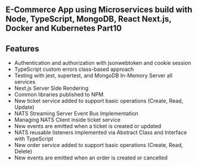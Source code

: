 ## E-Commerce App using Microservices build with Node, TypeScript, MongoDB, React Next.js, Docker and Kubernetes Part10

## Features

- Authentication and authorization with jsonwebtoken and cookie session
-  TypeScript custom errors class-based approach
- Testing with jest, supertest, and MongoDB In-Memory Server all services
- Next.js Server Side Rendering
- Common libraries published to NPM
- New ticket service added to support basic operations (Create, Read, Update)
- NATS Streaming Server Event Bus Implementation
- Managing NATS Client inside ticket service
- New events are emitted when a ticket is created or updated
- NATS reusable listeners implemented via Abstract Class and Interface with TypeScript
- New order service added to support basic operations (Create, Read, Delete)
- New events are emitted when an order is created or cancelled
